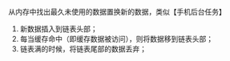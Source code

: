 从内存中找出最久未使用的数据置换新的数据，类似【手机后台任务】
1. 新数据插入到链表头部；
2. 每当缓存命中（即缓存数据被访问），则将数据移到链表头部；
3. 链表满的时候，将链表尾部的数据丢弃；